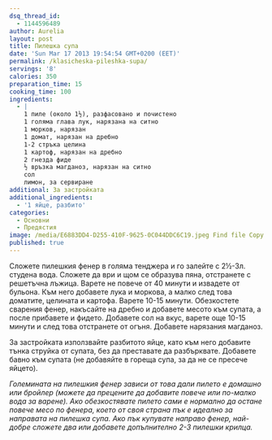 ```yaml
---
dsq_thread_id:
  - 1144596489
author: Aurelia
layout: post
title: Пилешка супа
date: 'Sun Mar 17 2013 19:54:54 GMT+0200 (EET)'
permalink: /klasicheska-pileshka-supa/
servings: '8'
calories: 350
preparation_time: 15
cooking_time: 100
ingredients:
  - |
    1 пиле (около 1½), разфасовано и почистено
    1 голяма глава лук, нарязана на ситно
    1 морков, нарязан
    1 домат, нарязан на дребно
    1-2 стръка целина
    1 картоф, нарязан на дребно
    2 гнезда фиде
    ½ връзка магданоз, нарязан на ситно
    сол
    лимон, за сервиране
additional: За застройката
additional_ingredients:
  - '1 яйце, разбито'
categories:
  - Основни
  - Предястия
image: /media/E6883DD4-D255-410F-9625-0C044DDC6C19.jpeg Find file Copy path
published: true
---
```

Сложете пилешкия фенер в голяма тенджера и го залейте с 2½-3л. студена вода. Сложете да ври и щом се образува пяна, отстранете с решетъчна лъжица. Варете не повече от 40 минути и извадете от бульона. Към него добавете лука и моркова, а малко след това доматите, целината и картофа. Варете 10-15 минути. 
Обезкостете сварения фенер, накъсайте на дребно и добавете месото към супата, а после прибавете и фидето. Добавете сол на вкус, варете още 10-15 минути и след това отстранете от огъня. Добавете нарязания магданоз.
  
За застройката използвайте разбитото яйце, като към него добавите тънка струйка от супата, без да преставате да разбърквате. Добавете бавно към супата (не добавяйте в гореща супа, за да не се пресече яйцето).
  
_Големината на пилешкия фенер зависи от това дали пилето е домашно или бройлер (можете да прецените да добавите повече или по-малко вода за варене)._
_Ако обезкостявате пилето сами е нормално да остане повече месо по фенера, което от своя страна пък е идеално за направата на пилешка супа. Ако пък купувате направо фенер, най-добре сложете два или добавете допълнително 2-3 пилешки крилца._
